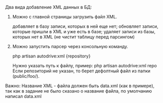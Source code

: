 Два вида добавление XML данных в БД:

1) Можно с главной страницы загрузить файл XML.

    добавляет в базу записи, которых в ней еще нет;
    обновляет записи, которые пришли в XML и уже есть в базе;
    удаляет записи из базы, которых нет в XML (не чистит таблицу перед парсингом)
    
2) Можно запустить парсер через консольную команду. 

    php artisan autodrive:xml {repository}
    
    Нужно указать путь к файлу, пример: php artisan autodrive:xml repo
    Если репозиторий не указан, то берет дефолтный файл из папки (public/foo/).

Важно: Название XML - файла должен быть data.xml (как в примере), так как в задание не было сказано о название файла, по умолчанию написал data.xml

    

    
    
